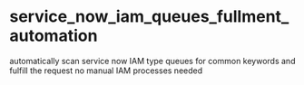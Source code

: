 # service_now_iam_queues_fullment_automation
automatically scan service now IAM type queues for common keywords and fulfill the request no manual IAM processes needed

